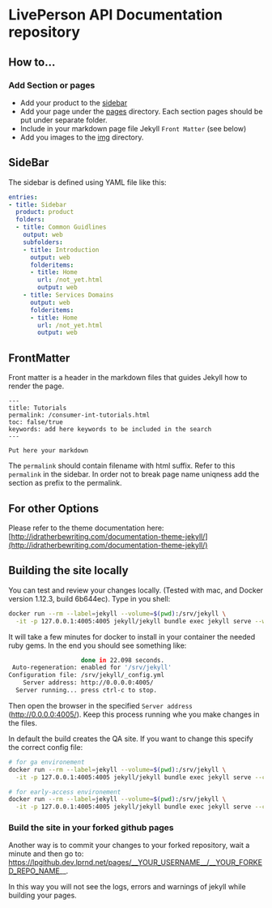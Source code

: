 # LivePerson API Documentation repository

## How to...
### Add Section or pages
* Add your product to the [sidebar](_data/sidebars/home_sidebar.yml)
* Add your page under the [pages](pages) directory. Each section pages should be put under separate folder.
* Include in your markdown page file Jekyll ``Front Matter`` (see below)
* Add you images to the [img](img) directory.


## SideBar

The sidebar is defined using YAML file like this:

```yml
entries:
- title: Sidebar
  product: product
  folders:
  - title: Common Guidlines
    output: web
    subfolders:
    - title: Introduction
      output: web
      folderitems:
      - title: Home
        url: /not_yet.html
        output: web
    - title: Services Domains
      output: web
      folderitems:
      - title: Home
        url: /not_yet.html
        output: web

```
## FrontMatter
Front matter is a header in the markdown files that guides Jekyll how to render the page.

```
---
title: Tutorials
permalink: /consumer-int-tutorials.html
toc: false/true
keywords: add here keywords to be included in the search
---

Put here your markdown
```

The ``permalink`` should contain filename with html suffix. Refer to this ``permalink`` in the sidebar. In order not to break page name uniqness add the section as prefix to the permalink.

## For other Options

Please refer to the theme documentation here: [http://idratherbewriting.com/documentation-theme-jekyll/](http://idratherbewriting.com/documentation-theme-jekyll/)

## Building the site locally

You can test and review your changes locally. (Tested with mac, and Docker version 1.12.3, build 6b644ec). Type in you shell:

```sh
docker run --rm --label=jekyll --volume=$(pwd):/srv/jekyll \
  -it -p 127.0.0.1:4005:4005 jekyll/jekyll bundle exec jekyll serve --watch
```

It will take a few minutes for docker to install in your container the needed ruby gems. In the end you should see something like:

```sh
                    done in 22.098 seconds.
 Auto-regeneration: enabled for '/srv/jekyll'
Configuration file: /srv/jekyll/_config.yml
    Server address: http://0.0.0.0:4005/
  Server running... press ctrl-c to stop.
```

Then open the browser in the specified ``Server address`` (http://0.0.0.0:4005/).
Keep this process running whe you make changes in the files.

In default the build creates the QA site. If you want to change this specify the correct config file:

```sh
# for ga environement
docker run --rm --label=jekyll --volume=$(pwd):/srv/jekyll \
  -it -p 127.0.0.1:4005:4005 jekyll/jekyll bundle exec jekyll serve --config _config.yml,config/config_ga.yml

# for early-access environement
docker run --rm --label=jekyll --volume=$(pwd):/srv/jekyll \
  -it -p 127.0.0.1:4005:4005 jekyll/jekyll bundle exec jekyll serve --config _config.yml,config/config_ea.yml
```

### Build the site in your forked github pages

Another way is to commit your changes to your forked repository, wait a minute and then go to: https://lpgithub.dev.lprnd.net/pages/__YOUR_USERNAME__/__YOUR_FORKED_REPO_NAME__.

In this way you will not see the logs, errors and warnings of jekyll while building your pages.

